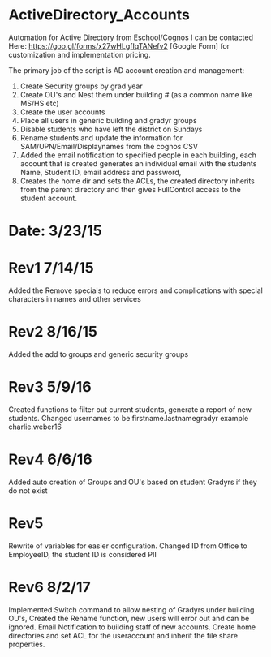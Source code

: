 # ActiveDirectory_Accounts
Automation for Active Directory from Eschool/Cognos
I can be contacted Here:
https://goo.gl/forms/x27wHLgfIqTANefv2 [Google Form] for customization and implementation pricing.


The primary job of the script is AD account creation and management:
1) Create Security groups by grad year
2) Create OU's and Nest them under building # (as a common name like MS/HS etc)
3) Create the user accounts
4) Place all users in generic building and gradyr groups
5) Disable students who have left the district on Sundays
6) Rename students and update the information for SAM/UPN/Email/Displaynames from the cognos CSV
7) Added the email notification to specified people in each building, each account that is created generates an individual email with the students Name, Student ID, email address and password,
8) Creates the home dir and sets the ACLs, the created directory inherits from the parent directory and then gives FullControl access to the student account.

# Date: 3/23/15
# Rev1 7/14/15 
 Added the Remove specials to reduce errors and complications with special characters in names and other services
# Rev2 8/16/15 
 Added the add to groups and generic security groups
# Rev3 5/9/16 
 Created functions to filter out current students, generate a report of new students. 
 Changed usernames to be firstname.lastnamegradyr example charlie.weber16
# Rev4 6/6/16 
 Added auto creation of Groups and OU's based on student Gradyrs if they do not exist
# Rev5 
 Rewrite of variables for easier configuration. Changed ID from Office to EmployeeID, the student ID is considered PII
# Rev6 8/2/17
 Implemented Switch command to allow nesting of Gradyrs under building OU's, Created the Rename function, 
 new users will error out and can be ignored. Email Notification to building staff of new accounts. 
 Create home directories and set ACL for the useraccount and inherit the file share properties. 
